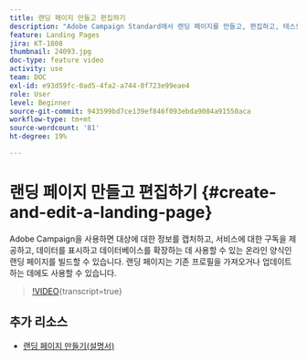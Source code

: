 ```yaml
---
title: 랜딩 페이지 만들고 편집하기
description: "Adobe Campaign Standard에서 랜딩 페이지를 만들고, 편집하고, 테스트하는 방법을 알아봅니다."
feature: Landing Pages
jira: KT-1808
thumbnail: 24093.jpg
doc-type: feature video
activity: use
team: DOC
exl-id: e93d59fc-0ad5-4fa2-a744-0f723e99eae4
role: User
level: Beginner
source-git-commit: 943599bd7ce139ef846f093ebda9084a91550aca
workflow-type: tm+mt
source-wordcount: '81'
ht-degree: 19%

---
```


# 랜딩 페이지 만들고 편집하기 {#create-and-edit-a-landing-page}

Adobe Campaign을 사용하면 대상에 대한 정보를 캡처하고, 서비스에 대한 구독을 제공하고, 데이터를 표시하고 데이터베이스를 확장하는 데 사용할 수 있는 온라인 양식인 랜딩 페이지를 빌드할 수 있습니다. 랜딩 페이지는 기존 프로필을 가져오거나 업데이트하는 데에도 사용할 수 있습니다.

>[!VIDEO](https://video.tv.adobe.com/v/24093?learn=on){transcript=true}

## 추가 리소스

* [랜딩 페이지 만들기(설명서)](https://docs.campaign.adobe.com/doc/standard/getting_started/en/ACS_CreateLandingPage.html)
